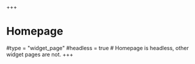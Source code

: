 +++
# Homepage
#type = "widget_page"
#headless = true  # Homepage is headless, other widget pages are not.
+++
